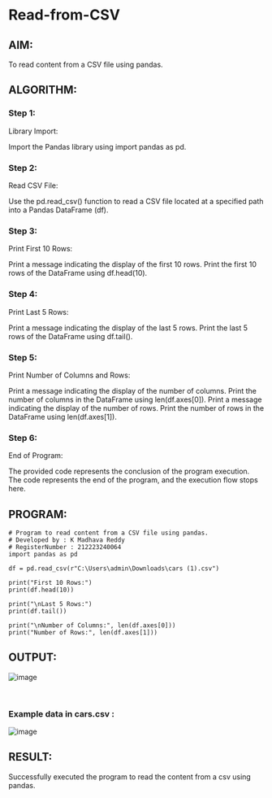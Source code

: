 # Read-from-CSV

## AIM:
To read content from a CSV file using pandas.
## ALGORITHM:
### Step 1:
Library Import:

Import the Pandas library using import pandas as pd.
### Step 2:
Read CSV File:

Use the pd.read_csv() function to read a CSV file located at a specified path into a Pandas DataFrame (df).
### Step 3:
Print First 10 Rows:

Print a message indicating the display of the first 10 rows.
Print the first 10 rows of the DataFrame using df.head(10).
### Step 4:
Print Last 5 Rows:

Print a message indicating the display of the last 5 rows.
Print the last 5 rows of the DataFrame using df.tail().
### Step 5:
Print Number of Columns and Rows:

Print a message indicating the display of the number of columns.
Print the number of columns in the DataFrame using len(df.axes[0]).
Print a message indicating the display of the number of rows.
Print the number of rows in the DataFrame using len(df.axes[1]).
### Step 6:
End of Program:

The provided code represents the conclusion of the program execution.
The code represents the end of the program, and the execution flow stops here.
## PROGRAM:
```
# Program to read content from a CSV file using pandas.
# Developed by : K Madhava Reddy
# RegisterNumber : 212223240064
import pandas as pd

df = pd.read_csv(r"C:\Users\admin\Downloads\cars (1).csv")

print("First 10 Rows:")
print(df.head(10))

print("\nLast 5 Rows:")
print(df.tail())

print("\nNumber of Columns:", len(df.axes[0]))
print("Number of Rows:", len(df.axes[1]))
```
## OUTPUT:
![image](https://github.com/Madhavareddy09/Read-from-CSV/assets/145742470/742c49bc-0925-4511-ba12-68ecce88f5eb)

<br>

### Example data in cars.csv :

![image](https://github.com/Madhavareddy09/Read-from-CSV/assets/145742470/9dd77a9c-7473-40a5-b78f-2a3444a0862d)


## RESULT:
Successfully executed the program to read the content from a csv using pandas.
